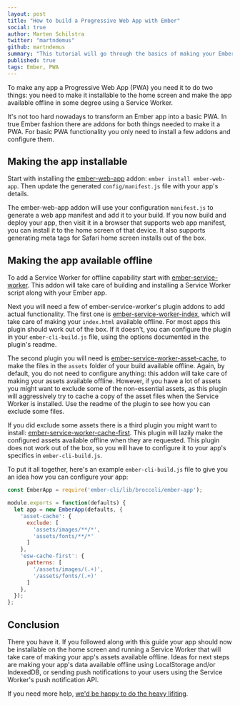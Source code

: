 ```yaml
---
layout: post
title: "How to build a Progressive Web App with Ember"
social: true
author: Marten Schilstra
twitter: "martndemus"
github: martndemus
summary: "This tutorial will go through the basics of making your Ember app home screen installable and available offline."
published: true
tags: Ember, PWA
---
```


To make any app a Progressive Web App (PWA) you need it to do two things: you need to make it installable to the home screen and make the app available offline in some degree using a Service Worker.

It's not too hard nowadays to transform an Ember app into a basic PWA.  In true Ember fashion there are addons for both things needed to make it a PWA. For basic PWA functionality you only need to install a few addons and configure them.

## Making the app installable
Start with installing the [ember-web-app](https://github.com/san650/ember-web-app) addon: `ember install ember-web-app`. Then update the generated `config/manifest.js` file with your app's details.

The ember-web-app addon will use your configuration `manifest.js` to generate a web app manifest and add it to your build. If you now build and deploy your app, then visit it in a browser that supports web app manifest, you can install it to the home screen of that device. It also supports generating meta tags for Safari home screen installs out of the box.

## Making the app available offline
To add a Service Worker for offline capability start with [ember-service-worker](http://github.com/dockyard/ember-service-worker). This addon will take care of building and installing a Service Worker script along with your Ember app. 

Next you will need a few of ember-service-worker's plugin addons to add actual functionality. The first one is [ember-service-worker-index](http://github.com/dockyard/ember-service-worker-index), which will take care of making your `index.html` available offline. For most apps this plugin should work out of the box. If it doesn't, you can configure the plugin in your `ember-cli-build.js` file, using the options documented in the plugin's readme.

The second plugin you will need is [ember-service-worker-asset-cache](http://github.com/dockyard/ember-service-worker-asset-cache), to make the files in the `assets` folder of your build available offline. Again, by default, you do not need to configure anything: this addon will take care of making your assets available offline. However, if you have a lot of assets you might want to exclude some of the non-essential assets, as this plugin will aggressively try to cache a copy of the asset files when the Service Worker is installed. Use the readme of the plugin to see how you can exclude some files.

If you did exclude some assets there is a third plugin you might want to install: [ember-service-worker-cache-first](http://github.com/dockyard/ember-service-worker-cache-first). This plugin will lazily make the configured assets available offline when they are requested. This plugin does not work out of the box, so you will have to configure it to your app's specifics in `ember-cli-build.js`.

To put it all together, here's an example `ember-cli-build.js` file to give you an idea how you can configure your app:

```javascript
const EmberApp = require('ember-cli/lib/broccoli/ember-app');

module.exports = function(defaults) {
  let app = new EmberApp(defaults, {
    'asset-cache': {
      exclude: [
        'assets/images/**/*',
        'assets/fonts/**/*'
      ]
    },
    'esw-cache-first': {
      patterns: [
        '/assets/images/(.+)',
        '/assets/fonts/(.+)'
      ]
    },
  });
};
```

## Conclusion
There you have it. If you followed along with this guide your app should now be installable on the home screen and running a Service Worker that will take care of making your app's assets available offline. Ideas for next steps are making your app's data available offline using LocalStorage and/or IndexedDB, or sending push notifications to your users using the Service Worker's push notification API.

If you need more help, [we'd be happy to do the heavy lifiting](https://dockyard.com/contact/hire-us). 
